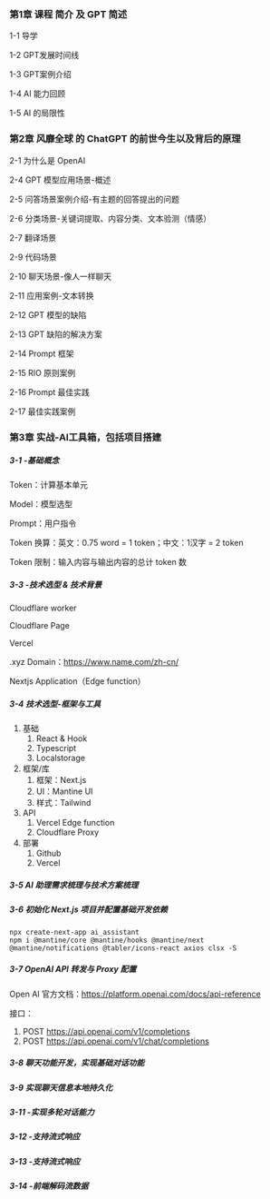 ### 第1章 课程 简介 及 GPT 简述

1-1 导学

1-2 GPT发展时间线

1-3 GPT案例介绍

1-4 AI 能力回顾

1-5 AI 的局限性

### 第2章 风靡全球 的 ChatGPT 的前世今生以及背后的原理

2-1 为什么是 OpenAI

2-4 GPT 模型应用场景-概述

2-5 问答场景案例介绍-有主题的回答提出的问题

2-6 分类场景-关键词提取、内容分类、文本验测（情感）

2-7 翻译场景

2-9 代码场景

2-10 聊天场景-像人一样聊天

2-11 应用案例-文本转换

2-12 GPT 模型的缺陷

2-13 GPT 缺陷的解决方案

2-14 Prompt 框架

2-15 RIO 原则案例

2-16 Prompt 最佳实践

2-17 最佳实践案例

### 第3章 实战-Al工具箱，包括项目搭建

##### 3-1 -基础概念

Token：计算基本单元

Model：模型选型

Prompt：用户指令

Token 换算：英文：0.75 word = 1 token；中文：1汉字 = 2 token

Token 限制：输入内容与输出内容的总计 token 数

##### 3-3 -技术选型 & 技术背景

Cloudflare worker

Cloudflare Page

Vercel

.xyz Domain：https://www.name.com/zh-cn/

Nextjs Application（Edge function）

##### 3-4 技术选型-框架与工具

1. 基础
   1. React & Hook
   2. Typescript
   3. Localstorage
2. 框架/库
   1. 框架：Next.js
   2. UI：Mantine UI
   3. 样式：Tailwind
3. API
   1. Vercel Edge function
   2. Cloudflare Proxy
4. 部署
   1. Github
   2. Vercel

##### 3-5 AI 助理需求梳理与技术方案梳理

##### 3-6 初始化 Next.js 项目并配置基础开发依赖

```shell
npx create-next-app ai_assistant
npm i @mantine/core @mantine/hooks @mantine/next @mantine/notifications @tabler/icons-react axios clsx -S
```

##### 3-7 OpenAI API 转发与 Proxy 配置

Open AI 官方文档：https://platform.openai.com/docs/api-reference

接口：

1. POST https://api.openai.com/v1/completions
2. POST https://api.openai.com/v1/chat/completions

##### 3-8 聊天功能开发，实现基础对话功能

##### 3-9 实现聊天信息本地持久化

##### 3-11 -实现多轮对话能力

##### 3-12 -支持流式响应

##### 3-13 -支持流式响应

##### 3-14 -前端解码流数据
